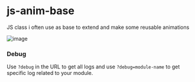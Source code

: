 # js-anim-base
JS class i often use as base to extend and make some reusable animations  

![image](https://github.com/DamChtlv/js-anim-base/assets/6544224/11dccdb0-2de2-4fc2-8221-91e86cdcc472)

### Debug
Use `?debug` in the URL to get all logs and use `?debug=module-name` to get specific log related to your module.
